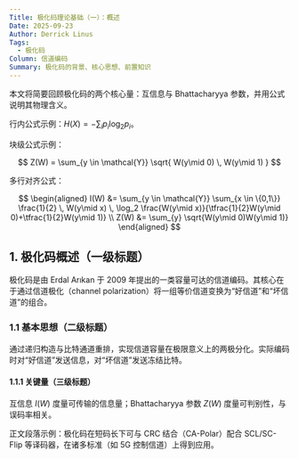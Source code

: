```yaml
---
Title: 极化码理论基础（一）：概述
Date: 2025-09-23
Author: Derrick Linus
Tags:
  - 极化码
Column: 信道编码
Summary: 极化码的背景、核心思想、前置知识
---
```



本文将简要回顾极化码的两个核心量：互信息与 Bhattacharyya 参数，并用公式说明其物理含义。

行内公式示例：$H(X) = -\sum_i p_i \log_2 p_i$。

块级公式示例：

$$
Z(W) = \sum_{y \in \mathcal{Y}} \sqrt{ W(y\mid 0) \, W(y\mid 1) }
$$

多行对齐公式：

$$
\begin{aligned}
I(W) &= \sum_{y \in \mathcal{Y}} \sum_{x \in \{0,1\}} \frac{1}{2} \, W(y\mid x) \, \log_2 \frac{W(y\mid x)}{\tfrac{1}{2}W(y\mid 0)+\tfrac{1}{2}W(y\mid 1)} \\
Z(W) &= \sum_{y} \sqrt{W(y\mid 0)W(y\mid 1)}
\end{aligned}
$$

## 1. 极化码概述（一级标题）

极化码是由 Erdal Arıkan 于 2009 年提出的一类容量可达的信道编码。其核心在于通过信道极化（channel polarization）将一组等价信道变换为“好信道”和“坏信道”的组合。

### 1.1 基本思想（二级标题）

通过递归构造与比特通道重排，实现信道容量在极限意义上的两极分化。实际编码时对“好信道”发送信息，对“坏信道”发送冻结比特。

#### 1.1.1 关键量（三级标题）

互信息 $I(W)$ 度量可传输的信息量；Bhattacharyya 参数 $Z(W)$ 度量可判别性，与误码率相关。

正文段落示例：极化码在短码长下可与 CRC 结合（CA-Polar）配合 SCL/SC-Flip 等译码器，在诸多标准（如 5G 控制信道）上得到应用。